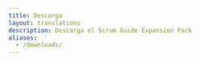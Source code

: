 ```yaml
---
title: Descarga
layout: translations
description: Descarga el Scrum Guide Expansion Pack
aliases:
  - /downloads/
---
```

